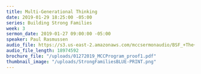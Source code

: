 ```yaml
---
title: Multi-Generational Thinking
date: 2019-01-29 18:25:00 -05:00
series: Building Strong Families
week: 3
sermon_date: 2019-01-27 09:00:00 -05:00
speaker: Paul Rasmussen
audio_file: https://s3.us-east-2.amazonaws.com/mccsermonaudio/BSF_+The+Power+of+Thinking+Multi-Generationally.lite.mp3
audio_file_length: 18974592
brochure_file: "/uploads/01272019_MCCProgram_proof1.pdf"
thumbnail_image: "/uploads/StrongFamiliesBLUE-PRINT.png"
---
```


